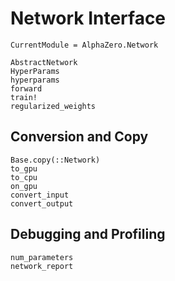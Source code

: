 # Network Interface

```@meta
CurrentModule = AlphaZero.Network
```

```@docs
AbstractNetwork
HyperParams
hyperparams
forward
train!
regularized_weights
```

## Conversion and Copy

```@docs
Base.copy(::Network)
to_gpu
to_cpu
on_gpu
convert_input
convert_output
```

## Debugging and Profiling

```@docs
num_parameters
network_report
```
